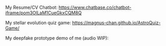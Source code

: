 My Resume/CV Chatbot: https://www.chatbase.co/chatbot-iframe/pom3OlLaM1CueGkxCQM8Q

My stellar evolution quiz game: https://magnus-chan.github.io/AstroQuiz-Game/

My deepfake prototype demo of me (audio WIP):


